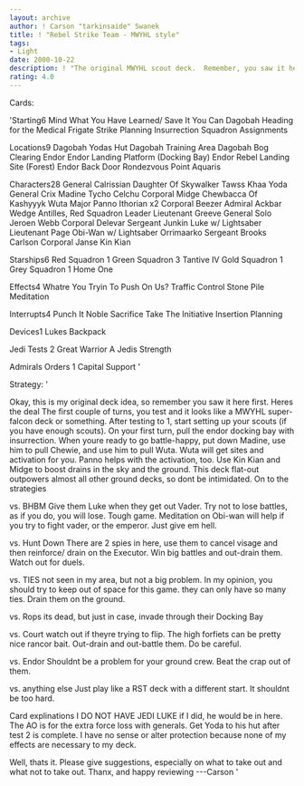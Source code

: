 ```yaml
---
layout: archive
author: ! Carson "tarkinsaide" Swanek
title: ! "Rebel Strike Team - MWYHL style"
tags:
- Light
date: 2000-10-22
description: ! "The original MWYHL scout deck.  Remember, you saw it here first.  READ THE STRATEGY"
rating: 4.0
---
```

Cards: 

'Starting6
Mind What You Have Learned/ Save It You Can
Dagobah
Heading for the Medical Frigate
Strike Planning
Insurrection
Squadron Assignments

Locations9
Dagobah Yodas Hut
Dagobah Training Area
Dagobah Bog Clearing
Endor
Endor Landing Platform (Docking Bay)
Endor Rebel Landing Site (Forest)
Endor Back Door
Rondezvous Point
Aquaris

Characters28
General Calrissian
Daughter Of Skywalker
Tawss Khaa
Yoda
General Crix Madine
Tycho Celchu
Corporal Midge
Chewbacca Of Kashyyyk
Wuta
Major Panno
Ithorian x2
Corporal Beezer
Admiral Ackbar
Wedge Antilles, Red Squadron Leader
Lieutenant Greeve
General Solo
Jeroen Webb
Corporal Delevar
Sergeant Junkin
Luke w/ Lightsaber
Lieutenant Page
Obi-Wan w/ Lightsaber
Orrimaarko
Sergeant Brooks Carlson
Corporal Janse
Kin Kian

Starships6
Red Squadron 1
Green Squadron 3
Tantive IV
Gold Squadron 1
Grey Squadron 1
Home One

Effects4
Whatre You Tryin To Push On Us?
Traffic Control
Stone Pile
Meditation

Interrupts4
Punch It
Noble Sacrifice
Take The Initiative
Insertion Planning

Devices1
Lukes Backpack

Jedi Tests 2
Great Warrior
A Jedis Strength

Admirals Orders 1
Capital Support '

Strategy: '

Okay, this is my original deck idea, so remember you saw it here first.  Heres the deal  The first couple of turns, you test and it looks like a MWYHL super-falcon deck or something.  After testing to 1, start setting up your scouts (if you have enough scouts).  On your first turn, pull the endor docking bay with insurrection.  When youre ready to go battle-happy, put down Madine, use him to pull Chewie, and use him to pull Wuta.	Wuta will get sites and activation for you.  Panno helps with the activation, too.  Use Kin Kian and Midge to boost drains in the sky and the ground.  This deck flat-out outpowers almost all other ground decks, so dont be intimidated.  On to the strategies

vs. BHBM  Give them Luke when they get out Vader.  Try not to lose battles, as if you do, you will lose.  Tough game.	Meditation on Obi-wan will help if you try to fight vader, or the emperor.  Just give em hell.

vs. Hunt Down	There are 2 spies in here, use them to cancel visage and then reinforce/ drain on the Executor.  Win big battles and out-drain them.  Watch out for duels.

vs. TIES  not seen in my area, but not a big problem.	In my opinion, you should try to keep out of space for this game.  they can only have so many ties.  Drain them on the ground.

vs. Rops  its dead, but just in case, invade through their Docking Bay

vs. Court  watch out if theyre trying to flip.  The high forfiets can be pretty nice rancor bait.  Out-drain and out-battle them.  Do be careful.

vs. Endor Shouldnt be a problem for your ground crew.	Beat the crap out of them.

vs. anything else Just play like a RST deck with a different start.  It shouldnt be too hard.

Card explinations
I DO NOT HAVE JEDI LUKE if I did, he would be in here.
The AO is for the extra force loss with generals.
Get Yoda to his hut after test 2 is complete.
I have no sense or alter protection because none of my effects are necessary to my deck.

Well, thats it.  Please give suggestions, especially on what to take out and what not to take out.  Thanx, and happy reviewing
---Carson '